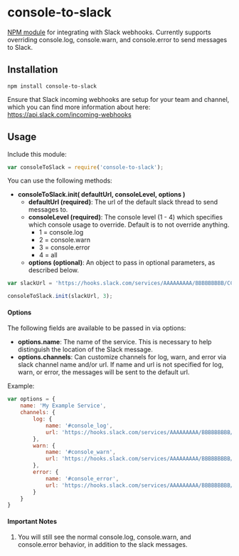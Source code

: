console-to-slack
==========================

[NPM module](https://www.npmjs.com/package/console-to-slack) for integrating with Slack webhooks. Currently supports overriding console.log, console.warn, and console.error to send messages to Slack.

## Installation

```
npm install console-to-slack
```

Ensure that Slack incoming webhooks are setup for your team and channel, which you can find more information about here: https://api.slack.com/incoming-webhooks

## Usage

Include this module:
```javascript
var consoleToSlack = require('console-to-slack');
```

You can use the following methods:

- **consoleToSlack.init( defaultUrl, consoleLevel, options )**
	- **defaultUrl (required)**: The url of the default slack thread to send messages to.
	- **consoleLevel (required)**: The console level (1 - 4) which specifies which console usage to override. Default is to not override anything.
		- 1 = console.log
		- 2 = console.warn
		- 3 = console.error
		- 4 = all
	- **options (optional)**: An object to pass in optional parameters, as described below.

```javascript
var slackUrl = 'https://hooks.slack.com/services/AAAAAAAAA/BBBBBBBBB/CCCCCCCCCCCCCCCCCCCCCCCC';

consoleToSlack.init(slackUrl, 3);
```

#### Options

The following fields are available to be passed in via options:

- **options.name**: The name of the service. This is necessary to help distinguish the location of the Slack message.
- **options.channels**: Can customize channels for log, warn, and error via slack channel name and/or url. If name and url is not specified for log, warn, or error, the messages will be sent to the default url.

Example:

```javascript
var options = {
	name: 'My Example Service',
	channels: {
		log: {
			name: '#console_log',
			url: 'https://hooks.slack.com/services/AAAAAAAAA/BBBBBBBBB/CCCCCCCCCCCCCCCCCCCCCCCC'
		},
		warn: {
			name: '#console_warn',
			url: 'https://hooks.slack.com/services/AAAAAAAAA/BBBBBBBBB/CCCCCCCCCCCCCCCCCCCCCCCC'
		},
		error: {
			name: '#console_error',
			url: 'https://hooks.slack.com/services/AAAAAAAAA/BBBBBBBBB/CCCCCCCCCCCCCCCCCCCCCCCC'
		}
	}
}
```

#### Important Notes

1. You will still see the normal console.log, console.warn, and console.error behavior, in addition to the slack messages.

